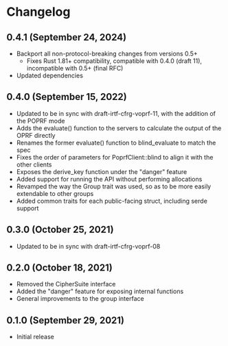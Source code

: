 # Changelog

## 0.4.1 (September 24, 2024)
* Backport all non-protocol-breaking changes from versions 0.5+
  * Fixes Rust 1.81+ compatibility, compatible with 0.4.0 (draft 11), incompatible with 0.5+ (final RFC)
* Updated dependencies

## 0.4.0 (September 15, 2022)
* Updated to be in sync with draft-irtf-cfrg-voprf-11, with
  the addition of the POPRF mode
* Adds the evaluate() function to the servers to calculate the output of the OPRF
  directly
* Renames the former evaluate() function to blind_evaluate to match the spec
* Fixes the order of parameters for PoprfClient::blind to align it with the
  other clients
* Exposes the derive_key function under the "danger" feature
* Added support for running the API without performing allocations
* Revamped the way the Group trait was used, so as to be more easily
  extendable to other groups
* Added common traits for each public-facing struct, including serde
  support

## 0.3.0 (October 25, 2021)

* Updated to be in sync with draft-irtf-cfrg-voprf-08

## 0.2.0 (October 18, 2021)

* Removed the CipherSuite interface
* Added the "danger" feature for exposing internal functions
* General improvements to the group interface

## 0.1.0 (September 29, 2021)

* Initial release
